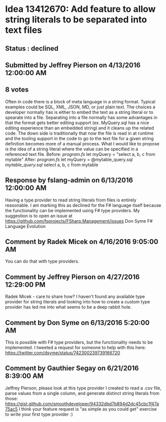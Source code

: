 # Idea 13412670: Add feature to allow string literals to be separated into text files #

## Status : declined

## Submitted by Jeffrey Pierson on 4/13/2016 12:00:00 AM

## 8 votes

Often in code there is a block of meta language in a string format. Typical examples could be SQL, XML, JSON, MD, or just plain text. The choices a developer normally has is either to embed the text as a string literal or to spearate into a file. Separating into a file normally has some advantages in that the format gets better editing support (ex. MyQuery.sql has a nice editing experience than an embedded string) and it cleans up the related code. The down side is traditionally that now the file is read in at runtime and the tooling support in the code to go to the text file for a given string definition becomes more of a manual process.
What I would like to propose is the idea of a string literal where the value can be specified in a referenced text file.
Before:
_program.fs_
let myQuery = "select a, b, c from mytable"
After:
_program.fs_
let myQuery = @mytable_query.sql
_mytable_query.sql_
select a, b, c
from mytable

## Response by fslang-admin on 6/13/2016 12:00:00 AM

Having a type provider to read string literals from files is entirely reasonable.
I am marking this as declined for the F# language itself because the functionality can be implemented using F# type providers. My suggestion is to open an issue at https://github.com/fsprojects/FSharp.Management/issues
Don Syme
F# Language Evolution


## Comment by Radek Micek on 4/16/2016 9:05:00 AM

You can do that with type providers.

## Comment by Jeffrey Pierson on 4/27/2016 12:29:00 PM

Radek Micek - care to share how? I haven't found any available type provider for string literals and looking into how to create a custom type provider has led me into what seems to be a deep rabbit hole.

## Comment by Don Syme on 6/13/2016 5:20:00 AM

This is possible with F# type providers, but the functionality needs to be implemented. I tweeted a request for someone to help with this here: https://twitter.com/dsyme/status/742300239739166720

## Comment by Gauthier Segay on 6/21/2016 8:39:00 AM

Jeffrey Pierson, please look at this type provider I created to read a .csv file, parse values from a single column, and generate distinct string literals from those:
https://gist.github.com/smoothdeveloper/94332dbd7b894d2dc45cbc1f47a75ac5
I think your feature request is "as simple as you could get" exercise to write your first type provider :)
